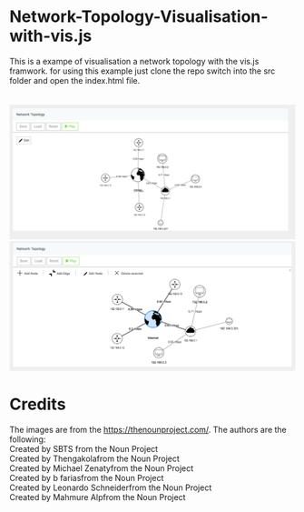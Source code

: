 # Network-Topology-Visualisation-with-vis.js
This is a exampe of visualisation a network topology with the vis.js framwork.
for using this example just clone the repo switch into the src folder and open the
index.html file.<br><br><br>
![alt text](./screenshots/PictureofVisualisation.png "Description goes here")<br>
![alt text](./screenshots/PictureofVisualisationMenu.png "Description goes here")


# Credits
The images are from the https://thenounproject.com/. The authors are the following:<br>
<text x="0" y="143" fill="#000000" font-size="5px" font-weight="bold" font-family="'Helvetica Neue', Helvetica, Arial-Unicode, Arial, Sans-serif">Created by SBTS</text><text x="0" y="148" fill="#000000" font-size="5px" font-weight="bold" font-family="'Helvetica Neue', Helvetica, Arial-Unicode, Arial, Sans-serif"> from the Noun Project</text><br>
<text x="0" y="115" fill="#000000" font-size="5px" font-weight="bold" font-family="'Helvetica Neue', Helvetica, Arial-Unicode, Arial, Sans-serif">Created by Thengakola</text><text x="0" y="120" fill="#000000" font-size="5px" font-weight="bold" font-family="'Helvetica Neue', Helvetica, Arial-Unicode, Arial, Sans-serif">from the Noun Project</text><br>
<text x="0" y="115" fill="#000000" font-size="5px" font-weight="bold" font-family="'Helvetica Neue', Helvetica, Arial-Unicode, Arial, Sans-serif">Created by Michael Zenaty</text><text x="0" y="120" fill="#000000" font-size="5px" font-weight="bold" font-family="'Helvetica Neue', Helvetica, Arial-Unicode, Arial, Sans-serif">from the Noun Project</text><br>
<text x="0" y="115" fill="#000000" font-size="5px" font-weight="bold" font-family="'Helvetica Neue', Helvetica, Arial-Unicode, Arial, Sans-serif">Created by b farias</text><text x="0" y="120" fill="#000000" font-size="5px" font-weight="bold" font-family="'Helvetica Neue', Helvetica, Arial-Unicode, Arial, Sans-serif">from the Noun Project</text><br>
<text x="0" y="115" fill="#000000" font-size="5px" font-weight="bold" font-family="'Helvetica Neue', Helvetica, Arial-Unicode, Arial, Sans-serif">Created by Leonardo Schneider</text><text x="0" y="120" fill="#000000" font-size="5px" font-weight="bold" font-family="'Helvetica Neue', Helvetica, Arial-Unicode, Arial, Sans-serif">from the Noun Project</text><br>
<text x="0" y="115" fill="#000000" font-size="5px" font-weight="bold" font-family="'Helvetica Neue', Helvetica, Arial-Unicode, Arial, Sans-serif">Created by Mahmure Alp</text><text x="0" y="120" fill="#000000" font-size="5px" font-weight="bold" font-family="'Helvetica Neue', Helvetica, Arial-Unicode, Arial, Sans-serif">from the Noun Project</text><br>
